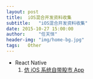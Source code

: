 ```yaml
---
layout: post
title:  iOS混合开发资料收集
subtitle:   "iOS混合开发资料收集"
date: 2015-10-27 15:00:00
author:     "任天恒"
header-img: "img/home-bg.jpg"
tags:	Other
---
```

* React Native
  1.  [仿 iOS 系统自带股市 App](https://github.com/7kfpun/FinanceReactNative)
